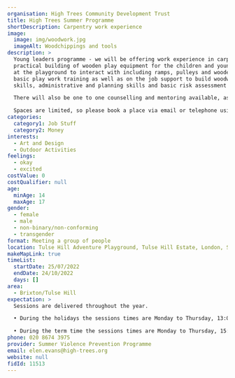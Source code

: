 ```yaml
---
organisation: High Trees Community Development Trust
title: High Trees Summer Programme
shortDescription: Carpentry work experience
image:
  image: img/woodwork.jpg
  imageAlt: Woodchippings and tools
description: >
  Young leaders programme - we will be offering work experience in carpentry,
  practical building of wooden play equipment for the children and young people
  at the playground to interact with including ramps, pulleys and wooden carts,
  basic play work training as well as on the job support to build woodworking
  skills, administrative and planning skills and basic risk assessment skills.

  There will also be one to one counselling and mentoring available, as well as hot and cold meals/snacks.

  Spaces are limited, so please book a place via email or telephone using the contact details provided. 
categories:
  category1: Job Stuff
  category2: Money
interests:
  - Art and Design
  - Outdoor Activities
feelings:
  - okay
  - excited
costValue: 0
costQualifier: null
age:
  minAge: 14
  maxAge: 17
gender:
  - female
  - male
  - non-binary/non-conforming
  - transgender
format: Meeting a group of people
location: Tulse Hill Adventure Playground, Tulse Hill Estate, London, SW2 2EY
makeMapLink: true
timeList:
  startDate: 25/07/2022
  endDate: 24/10/2022
  days: []
area:
  - Brixton/Tulse Hill
expectation: >
  Sessions are delivered throughout the year. 

  • During the holidays the sessions times are Monday to Thursday, 13:00 to 17:00

  • During the term time the sessions times are Monday to Thursday, 15:30 to 19:30
phone: 020 8674 3975
provider: Summer Violence Prevention Programme
email: elen.evans@high-trees.org
website: null
fidId: 11513
---
```

